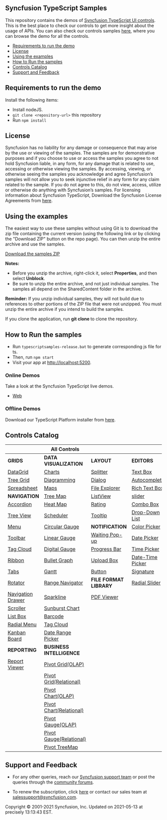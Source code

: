 ## Syncfusion TypeScript Samples

This repository contains the demos of [Syncfusion TypeScript UI controls](https://www.syncfusion.com/products/jquery/javascript). This is the best place to check our controls to get more insight about the usage of APIs. You can also check our controls samples [here](https://tsjq.syncfusion.com/?utm_source=github&utm_medium=listing), where you can browse the demo for all the controls.

* [Requirements to run the demo](#requirements-to-run-the-demo)
* [License](#license)
* [Using the examples](#using-the-examples)
* [How to Run the samples](#run-the-samples)  
* [Controls Catalog](#controls-catalog)
* [Support and Feedback](#support-and-feedback)

## <a name="requirements-to-run-the-demo"></a>Requirements to run the demo ##

Install the following items:

*  Install nodeJS.
* `git clone <repository-url>` this repository
*  Run `npm install`

## <a name="license"></a>License ##

Syncfusion has no liability for any damage or consequence that may arise by the use or viewing of the samples. The samples are for demonstrative purposes and if you choose to use or access the samples you agree to not hold Syncfusion liable, in any form, for any damage that is related to use, accessing or otherwise viewing the samples. By accessing, viewing, or otherwise seeing the samples you acknowledge and agree Syncfusion’s samples will not allow you to seek injunctive relief in any form for any claim related to the sample. If you do not agree to this, do not view, access, utilize or otherwise do anything with Syncfusion’s samples.
For licensing information about Syncfusion TypeScript, Download the Syncfusion License Agreements from [here](https://www.syncfusion.com/content/downloads/syncfusion_license.pdf).

## <a name="using-the-examples"></a>Using the examples ##

The easiest way to use these samples without using Git is to download the zip file containing the current version (using the following link or by clicking the "Download ZIP" button on the repo page). You can then unzip the entire archive and use the samples.

   [Download the samples ZIP](../../archive/master.zip)

   **Notes:** 
   * Before you unzip the archive, right-click it, select **Properties**, and then select **Unblock**.
   * Be sure to unzip the entire archive, and not just individual samples. The samples all depend on the SharedContent folder in the archive.  


**Reminder:** If you unzip individual samples, they will not build due to references to other portions of the ZIP file that were not unzipped. You must unzip the entire archive if you intend to build the samples.

If you clone the application, run **git clone <repository-url>** to clone the repository.

## <a name="run-the-samples"></a>How to Run the samples ##

* Run `typescriptsamples-release.bat` to generate corresponding js file for ts.
* Then, run `npm start`
* Visit your app at [http://localhost:5200](http://localhost:5200).

### Online Demos

Take a look at the Syncfusion TypeScript live demos.

* [Web](https://tsjq.syncfusion.com/?utm_source=github&utm_medium=listing)

### Offline Demos

Download our TypeScript Platform installer from [here](https://www.syncfusion.com/downloads/javascript/).

## <a name="controls-catalog"></a>Controls Catalog 


|  | All Controls |  | |
| ------------- | --------------- | ----------- | ----------- |
| **GRIDS** | **DATA VISUALIZATION** | **LAYOUT** | **EDITORS** |
| [DataGrid](https://tsjq.syncfusion.com/?utm_source=github&utm_medium=listing#!/bootstrap/Grid/Grid) | [Charts](https://tsjq.syncfusion.com/?utm_source=github&utm_medium=listing#!/bootstrap/Chart/Chart) | [Splitter](https://tsjq.syncfusion.com/?utm_source=github&utm_medium=listing#!/bootstrap/Splitter/Splitter) | [Text Box](https://tsjq.syncfusion.com/?utm_source=github&utm_medium=listing#!/bootstrap/TextBoxes/Default) |
| [Tree Grid](https://tsjq.syncfusion.com/?utm_source=github&utm_medium=listing#!/bootstrap/TreeGrid/TreeGrid) | [Diagramming](https://tsjq.syncfusion.com/?utm_source=github&utm_medium=listing#!/bootstrap/Diagram/Diagram) | [Dialog](https://tsjq.syncfusion.com/?utm_source=github&utm_medium=listing#!/bootstrap/Dialog/Dialog) | [Autocomplete](https://tsjq.syncfusion.com/?utm_source=github&utm_medium=listing#!/bootstrap/Autocomplete/Autocomplete) |
| [Spreadsheet](https://tsjq.syncfusion.com/?utm_source=github&utm_medium=listing#!/bootstrap/Spreadsheet/Default) | [Maps](https://tsjq.syncfusion.com/?utm_source=github&utm_medium=listing#!/bootstrap/Map/Map) | [File Explorer](https://tsjq.syncfusion.com/?utm_source=github&utm_medium=listing#!/bootstrap/FileExplorer/Default) | [Rich Text Box](https://tsjq.syncfusion.com/?utm_source=github&utm_medium=listing#!/bootstrap/RTE/Default) 
| **NAVIGATION** | [Tree Map](https://tsjq.syncfusion.com/?utm_source=github&utm_medium=listing#!/bootstrap/TreeMap/TreeMap) | [ListView](https://tsjq.syncfusion.com/?utm_source=github&utm_medium=listing#!/bootstrap/ListView/ListView) |[slider](https://tsjq.syncfusion.com/?utm_source=github&utm_medium=listing#!/bootstrap/Slider/RangeSlider)| 
| [Accordion](https://tsjq.syncfusion.com/?utm_source=github&utm_medium=listing#!/bootstrap/Accordion/Default) | [Heat Map](https://tsjq.syncfusion.com/?utm_source=github&utm_medium=listing#!/bootstrap/HeatMap/HeatMap) | [Rating](https://tsjq.syncfusion.com/?utm_source=github&utm_medium=listing#!/bootstrap/Rating/Default) | [Combo Box](https://tsjq.syncfusion.com/?utm_source=github&utm_medium=listing#!/bootstrap/ComboBox/ComboBox)
| [Tree View](https://tsjq.syncfusion.com/?utm_source=github&utm_medium=listing#!/bootstrap/TreeView/Default) | [Scheduler](https://tsjq.syncfusion.com/?utm_source=github&utm_medium=listing#!/bootstrap/Schedule/Schedule) | [Tooltip](https://tsjq.syncfusion.com/?utm_source=github&utm_medium=listing#!/bootstrap/Tooltip/Default) | [Drop-Down List](https://tsjq.syncfusion.com/?utm_source=github&utm_medium=listing#!/bootstrap/DropDownList/Default)  |
| [Menu](https://tsjq.syncfusion.com/?utm_source=github&utm_medium=listing#!/bootstrap/Menu/Default) | [Circular Gauge](https://tsjq.syncfusion.com/?utm_source=github&utm_medium=listing#!/bootstrap/CircularGauge/CircularGauge) | **NOTIFICATION**| [Color Picker](https://tsjq.syncfusion.com/?utm_source=github&utm_medium=listing#!/bootstrap/ColorPicker/ColorPicker) |
| [Toolbar](https://tsjq.syncfusion.com/?utm_source=github&utm_medium=listing#!/bootstrap/Toolbar/Default) | [Linear Gauge](https://tsjq.syncfusion.com/?utm_source=github&utm_medium=listing#!/bootstrap/LinearGauge/LinearGauge) | [Waiting Pop-up](https://tsjq.syncfusion.com/?utm_source=github&utm_medium=listing#!/bootstrap/WaitingPopup/Default) | [Date Picker](https://tsjq.syncfusion.com/?utm_source=github&utm_medium=listing#!/bootstrap/DatePicker/DatePicker) |
| [Tag Cloud](https://tsjq.syncfusion.com/?utm_source=github&utm_medium=listing#!/bootstrap/TagCloud/Default) | [Digital Gauge](https://tsjq.syncfusion.com/?utm_source=github&utm_medium=listing#!/bootstrap/DigitalGauge/DigitalGauge) | [Progress Bar](https://tsjq.syncfusion.com/?utm_source=github&utm_medium=listing#!/bootstrap/ProgressBar/Default) | [Time Picker](https://tsjq.syncfusion.com/?utm_source=github&utm_medium=listing#!/bootstrap/TimePicker/TimePicker)
| [Ribbon](https://tsjq.syncfusion.com/?utm_source=github&utm_medium=listing#!/bootstrap/Ribbon/Default) | [Bullet Graph](https://tsjq.syncfusion.com/?utm_source=github&utm_medium=listing#!/bootstrap/BulletGraph/BulletGraph) | [Upload Box](https://tsjq.syncfusion.com/?utm_source=github&utm_medium=listing#!/bootstrap/Uploadbox/Default) | [Date-Time Picker](https://tsjq.syncfusion.com/?utm_source=github&utm_medium=listing#!/bootstrap/DateTimePicker/DateTimePicker)
| [Tabs](https://tsjq.syncfusion.com/?utm_source=github&utm_medium=listing#!/bootstrap/Tab/Default) | [Gantt](https://tsjq.syncfusion.com/?utm_source=github&utm_medium=listing#!/bootstrap/Gantt/Gantt) | [Button](https://tsjq.syncfusion.com/?utm_source=github&utm_medium=listing#!/bootstrap/Button/Button) | [Signature](https://tsjq.syncfusion.com/?utm_source=github&utm_medium=listing#!/bootstrap/Signature/Signature)
| [Rotator](https://tsjq.syncfusion.com/?utm_source=github&utm_medium=listing#!/bootstrap/Rotator/Rotator) | [Range Navigator](https://tsjq.syncfusion.com/?utm_source=github&utm_medium=listing#!/bootstrap/RangeNavigator/RangeNavigator) | **FILE FORMAT LIBRARY** | [Radial Slider](https://tsjq.syncfusion.com/?utm_source=github&utm_medium=listing#!/bootstrap/RadialSlider/RadialSlider) |
[Navigation Drawer](https://tsjq.syncfusion.com/?utm_source=github&utm_medium=listing#!/bootstrap/NavigationDrawer/NavigationDrawer) | [Sparkline](https://tsjq.syncfusion.com/?utm_source=github&utm_medium=listing#!/bootstrap/Sparkline/Sparkline) | [PDF Viewer](https://tsjq.syncfusion.com/?utm_source=github&utm_medium=listing#!/bootstrap/PDFViewer/Default) |
| [Scroller](https://tsjq.syncfusion.com/?utm_source=github&utm_medium=listing#!/bootstrap/ScrollBar/Scrollbar) | [Sunburst Chart](https://tsjq.syncfusion.com/?utm_source=github&utm_medium=listing#!/bootstrap/SunburstChart/SunburstChart)
| [List Box](https://tsjq.syncfusion.com/?utm_source=github&utm_medium=listing#!/bootstrap/ListBox/ListBox) | [Barcode](https://tsjq.syncfusion.com/?utm_source=github&utm_medium=listing#!/bootstrap/Barcode/Barcode) | | 
| [Radial Menu](https://tsjq.syncfusion.com/?utm_source=github&utm_medium=listing#!/bootstrap/RadialMenu/RadialMenu) | [Tag Cloud](https://tsjq.syncfusion.com/?utm_source=github&utm_medium=listing#!/bootstrap/TagCloud/Default) |  |
| [Kanban Board](https://tsjq.syncfusion.com/?utm_source=github&utm_medium=listing#!/bootstrap/KanbanBoard/Default) | [Date Range Picker](https://tsjq.syncfusion.com/?utm_source=github&utm_medium=listing#!/bootstrap/DateRangePicker/DateRangePicker) |
| **REPORTING** | **BUSINESS INTELLIGENCE** |  |
| [Report Viewer](https://tsjq.syncfusion.com/?utm_source=github&utm_medium=listing#!/bootstrap/ReportViewer/Default) | [Pivot Grid(OLAP)](https://tsjq.syncfusion.com/?utm_source=github&utm_medium=listing#!/bootstrap/PivotGridOLAP/Default) | |
| | [Pivot Grid(Relational)](https://tsjq.syncfusion.com/?utm_source=github&utm_medium=listing#!/bootstrap/PivotGridRelational/Relational) | | |
| | [Pivot Chart(OLAP)](https://tsjq.syncfusion.com/?utm_source=github&utm_medium=listing#!/bootstrap/PivotChartOLAP/Default) | |
| | [Pivot Chart(Relational)](https://tsjq.syncfusion.com/?utm_source=github&utm_medium=listing#!/bootstrap/PivotChartRelational/Relational) | |
| | [Pivot Gauge(OLAP)](https://tsjq.syncfusion.com/?utm_source=github&utm_medium=listing#!/bootstrap/PivotGaugeOLAP/Default) | |
| | [Pivot Gauge(Relational)](https://tsjq.syncfusion.com/?utm_source=github&utm_medium=listing#!/bootstrap/PivotGaugeRelational/Relational) | |
| | [Pivot TreeMap](https://tsjq.syncfusion.com/?utm_source=github&utm_medium=listing#!/bootstrap/PivotTreeMap/Default) | |



## <a name="support-and-feedback"></a>Support and Feedback ##

* For any other queries, reach our [Syncfusion support team](https://www.syncfusion.com/support/directtrac/incidents/newincident?utm_source=github&utm_medium=listing) or post the queries through the [community forums](https://www.syncfusion.com/forums?utm_source=github&utm_medium=listing).

* To renew the subscription, click [here](https://www.syncfusion.com/sales/products?utm_source=github&utm_medium=listing) or contact our sales team at <salessupport@syncfusion.com>.

<p>Copyright © 2001-2021 Syncfusion, Inc. Updated on 2021-05-13 at precisely 13:13:43 EST.</p>
